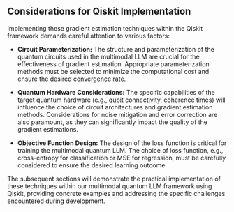 ## Considerations for Qiskit Implementation

Implementing these gradient estimation techniques within the Qiskit framework demands careful attention to various factors:

* **Circuit Parameterization:** The structure and parameterization of the quantum circuits used in the multimodal LLM are crucial for the effectiveness of gradient estimation.  Appropriate parameterization methods must be selected to minimize the computational cost and ensure the desired convergence rate.

* **Quantum Hardware Considerations:** The specific capabilities of the target quantum hardware (e.g., qubit connectivity, coherence times) will influence the choice of circuit architectures and gradient estimation methods.  Considerations for noise mitigation and error correction are also paramount, as they can significantly impact the quality of the gradient estimations.

* **Objective Function Design:** The design of the loss function is critical for training the multimodal quantum LLM.  The choice of loss function, e.g., cross-entropy for classification or MSE for regression, must be carefully considered to ensure the desired learning outcome.

The subsequent sections will demonstrate the practical implementation of these techniques within our multimodal quantum LLM framework using Qiskit, providing concrete examples and addressing the specific challenges encountered during development.


<a id='chapter-4-subchapter-7'></a>
